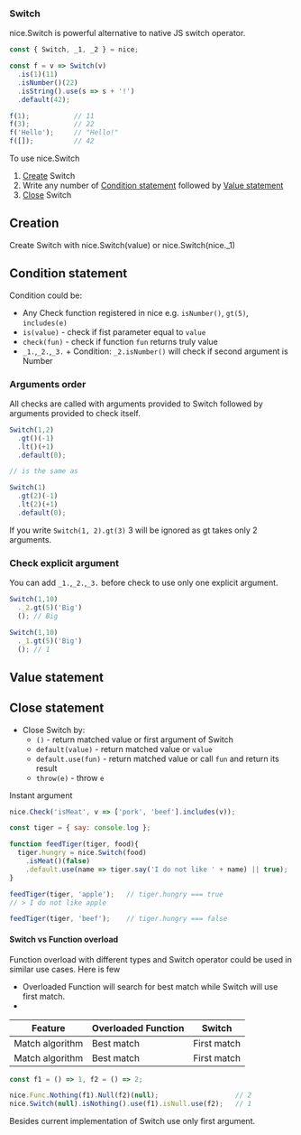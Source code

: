 ### Switch

nice.Switch is powerful alternative to native JS switch operator. 


```javascript
const { Switch, _1, _2 } = nice;

const f = v => Switch(v)
  .is(1)(11)
  .isNumber()(22)
  .isString().use(s => s + '!')
  .default(42);

f(1);           // 11
f(3);           // 22
f('Hello');     // "Hello!"
f([]);          // 42
```
To use nice.Switch

1. [Create](#creation) Switch 
2. Write any number of [Condition statement](#condition-statement) followed by 
  [Value statement](#value-statement)
3. [Close](#close-statement) Switch

## Creation

Create Switch with nice.Switch(value) or nice.Switch(nice._1)

## Condition statement
Condition could be:
* Any Check function registered in nice e.g. `isNumber()`, `gt(5)`, `includes(e)`
* `is(value)` - check if fist parameter equal to `value`
* `check(fun)` - check if function `fun` returns truly value
* `_1.`,`_2.`,`_3.` + Condition: `_2.isNumber()` will check if second argument is Number 

### Arguments order
All checks are called with arguments provided to Switch followed by arguments provided to check itself. 
```javascript
Switch(1,2)
  .gt()(-1)
  .lt()(+1)
  .default(0);

// is the same as 

Switch(1)
  .gt(2)(-1)
  .lt(2)(+1)
  .default(0);
```
If you write `Switch(1, 2).gt(3)` 3 will be ignored as gt takes only 2 arguments.

### Check explicit argument
You can add `_1.`,`_2.`,`_3.` before check to use only one explicit argument.
```javascript
Switch(1,10)
  ._2.gt(5)('Big')
  (); // Big

Switch(1,10)
  ._1.gt(5)('Big')
  (); // 1
```

## Value statement


## Close statement
* Close Switch by:
    * `()` - return matched value or first argument of Switch
    * `default(value)` - return matched value or `value` 
    * `default.use(fun)` - return matched value or call `fun` and return its result 
    * `throw(e)` - throw `e`


Instant argument
```javascript
nice.Check('isMeat', v => ['pork', 'beef'].includes(v));

const tiger = { say: console.log };

function feedTiger(tiger, food){
  tiger.hungry = nice.Switch(food)
    .isMeat()(false)
    .default.use(name => tiger.say('I do not like ' + name) || true);
}

feedTiger(tiger, 'apple');   // tiger.hungry === true
// > I do not like apple

feedTiger(tiger, 'beef');    // tiger.hungry === false
```


#### Switch vs Function overload
Function overload with different types and Switch operator could be used in 
similar use cases. Here is few  
* Overloaded Function will search for best match while Switch will use first match.
* 

| Feature        | Overloaded Function           | Switch  |
| ------------- |---------------                | ------|
| Match algorithm      | Best match                    | First match |
| Match algorithm      | Best match                    | First match |



```javascript
const f1 = () => 1, f2 = () => 2;

nice.Func.Nothing(f1).Null(f2)(null);                   // 2
nice.Switch(null).isNothing().use(f1).isNull.use(f2);   // 1
```
Besides current implementation of Switch use only first argument.